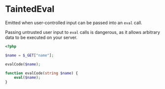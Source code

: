 # TaintedEval

Emitted when user-controlled input can be passed into an `eval` call.

Passing untrusted user input to `eval` calls is dangerous, as it allows arbitrary data to be executed on your server.

```php
<?php

$name = $_GET["name"];

evalCode($name);

function evalCode(string $name) {
    eval($name);
}
```
